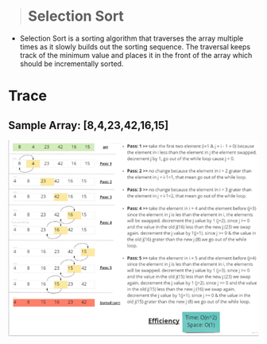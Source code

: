 > # Selection Sort
* Selection Sort is a sorting algorithm that traverses the array multiple times as it slowly builds out the sorting sequence. The traversal keeps track of the minimum value and places it in the front of the array which should be incrementally sorted.

# Trace

## Sample Array: [8,4,23,42,16,15]

![](blogTrace.png)